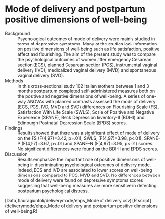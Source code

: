 # Mode of delivery and postpartum positive dimensions of well-being

<dl>
<dt>Background</dt>
<dd>Psychological outcomes of mode of delivery were mainly studied in terms of depressive symptoms. Many of the studies lack information on positive dimensions of well-being such as life satisfaction, positive affect and flourishing. The aim of the present study was to compare the psychological outcomes of women after emergency Cesarean section (ECS), planned Cesarean section (PCS), instrumental vaginal delivery (IVD), medicalized vaginal delivery (MVD) and spontaneous vaginal delivery (SVD).</dd>

<dt>Methods</dt>
<dd>In this cross-sectional study 102 Italian mothers between 1 and 3 months postpartum completed self-administered measures both on the positive and negative dimensions of well-being. A series of one-way ANOVAs with planned contrasts assessed the mode of delivery (ECS, PCS, IVD, MVD and SVD) differences on Flourishing Scale (FS), Satisfaction With Life Scale (SWLS), Scale of Positive and Negative Experience (SPANE), Beck Depression Inventory-II (BDI-II) and Edinburgh Postnatal Depression Scale (EPDS) scores. </dd>

<dt>Findings</dt>
<dd>Results showed that there was a significant effect of mode of delivery on the FS (F(4,97)=3.42, p=.01), SWLS, (F(4,97)=3.98, p<.01), SPANE-P (F(4,97)=3.67, p<.01) and SPANE-N (F(4,97)=3.95, p<.01) scores. No significant differences were found on the BDI-II and EPDS scores.</dd>

<dt>Discussion</dt>
<dd>Results emphasize the important role of positive dimensions of well-being in discriminating psychological outcomes of delivery mode. Indeed, ECS and IVD are associated to lower scores on well-being dimensions compared to PCS, MVD and SVD. No differences between mode of delivery were found on depressive symptoms scores suggesting that well-being measures are more sensitive in detecting postpartum psychological distress.</dd>
</dl>


[Data](lauragiuntoli/deliverymode/ehps_Mode of delivery.csv)
[R script](deliverymode/ehps_Mode of delivery and postpartum positive dimensions of well-being.R)
